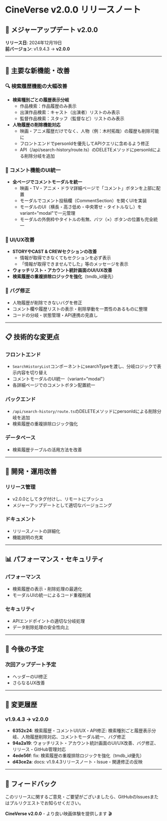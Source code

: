 # CineVerse v2.0.0 リリースノート

## 🎉 メジャーアップデート v2.0.0

**リリース日**: 2024年12月19日  
**前バージョン**: v1.9.4.3 → **v2.0.0**

---

## 🚀 主要な新機能・改善

### 🔍 検索履歴機能の大幅改善
- **検索種別ごとの履歴表示分岐**
  - 作品検索：作品履歴のみ表示
  - 出演作品検索：キャスト（出演者）リストのみ表示  
  - 監督作品検索：スタッフ（監督など）リストのみ表示
- **人物履歴の削除機能対応**
  - 映画・アニメ履歴だけでなく、人物（例：木村拓哉）の履歴も削除可能に
  - フロントエンドでpersonIdを優先してAPIクエリに含めるよう修正
  - API（/api/search-history/route.ts）のDELETEメソッドにpersonIdによる削除分岐を追加

### 💬 コメント機能のUI統一
- **全ページでコメントモーダルを統一**
  - 映画・TV・アニメ・ドラマ詳細ページで「コメント」ボタンを上部に配置
  - モーダルでコメント投稿欄（CommentSection）を開くUIを実装
  - モーダルのUI（横長・高さ低め・中央寄せ・タイトルなし）をvariant="modal"で一元管理
  - モーダルの外側枠やタイトルの有無、バツ（×）ボタンの位置も完全統一

### 🎨 UI/UX改善
- **STORYやCAST & CREWセクションの改善**
  - 情報が取得できなくてもセクションを必ず表示
  - 「情報が取得できませんでした」等のメッセージを表示
- **ウォッチリスト・アカウント統計画面のUI/UX改善**
- **検索履歴の重複排除ロジックを強化**（tmdb_id優先）

### 🐛 バグ修正
- 人物履歴が削除できないバグを修正
- コメント欄や履歴リストの表示・削除挙動を一貫性のあるものに整理
- コードの分岐・状態管理・API連携の見直し

---

## 📋 技術的な変更点

### フロントエンド
- `SearchHistoryList`コンポーネントにsearchTypeを渡し、分岐ロジックで表示内容を切り替え
- コメントモーダルのUI統一（variant="modal"）
- 各詳細ページでのコメントボタン配置統一

### バックエンド
- `/api/search-history/route.ts`のDELETEメソッドにpersonIdによる削除分岐を追加
- 検索履歴の重複排除ロジック強化

### データベース
- 検索履歴テーブルの活用方法を改善

---

## 🔧 開発・運用改善

### リリース管理
- v2.0.0としてタグ付けし、リモートにプッシュ
- メジャーアップデートとして適切なバージョニング

### ドキュメント
- リリースノートの詳細化
- 機能説明の充実

---

## 📊 パフォーマンス・セキュリティ

### パフォーマンス
- 検索履歴の表示・削除処理の最適化
- モーダルUIの統一によるコード重複削減

### セキュリティ
- APIエンドポイントの適切な分岐処理
- データ削除処理の安全性向上

---

## 🎯 今後の予定

### 次回アップデート予定
- ヘッダーのUI修正
- さらなるUX改善

---

## 📝 変更履歴

### v1.9.4.3 → v2.0.0
- **6352c24**: 検索履歴・コメントUI/UX・API修正: 検索種別ごと履歴表示分岐、人物履歴削除対応、コメントモーダル統一、バグ修正
- **94a2a19**: ウォッチリスト・アカウント統計画面のUI/UX改善、バグ修正、リリース・GitHub管理対応
- **4ede56f**: fix: 検索履歴の重複排除ロジックを強化（tmdb_id優先）
- **d43ce2a**: docs: v1.9.4.3リリースノート・Issue・関連修正の反映

---

## 🙏 フィードバック

このリリースに関するご意見・ご要望がございましたら、GitHubのIssuesまたはプルリクエストでお知らせください。

**CineVerse v2.0.0** - より良い映画体験を提供します 🎬 